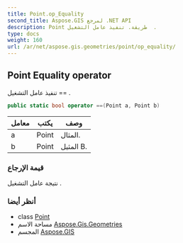 ```yaml
---
title: Point.op_Equality
second_title: Aspose.GIS لمرجع .NET API
description: Point طريقة. تنفيذ عامل التشغيل  .
type: docs
weight: 160
url: /ar/net/aspose.gis.geometries/point/op_equality/
---
```

## Point Equality operator

تنفيذ عامل التشغيل == .

```csharp
public static bool operator ==(Point a, Point b)
```

| معامل | يكتب | وصف |
| --- | --- | --- |
| a | Point | المثال. |
| b | Point | المثيل B. |

### قيمة الإرجاع

نتيجة عامل التشغيل .

### أنظر أيضا

* class [Point](../)
* مساحة الاسم [Aspose.Gis.Geometries](../../point/)
* المجسم [Aspose.GIS](../../../)


